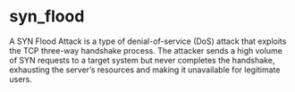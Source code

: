 # syn_flood
A SYN Flood Attack is a type of denial-of-service (DoS) attack that exploits the TCP three-way handshake process. The attacker sends a high volume of SYN requests to a target system but never completes the handshake, exhausting the server’s resources and making it unavailable for legitimate users.
